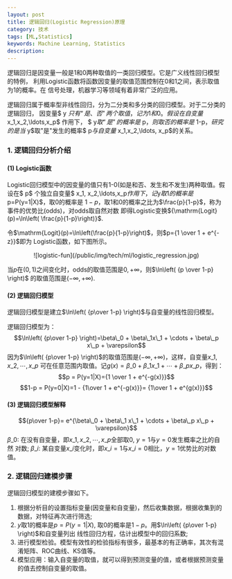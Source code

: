 ```yaml
---
layout: post
title: 逻辑回归(Logistic Regression)原理
category: 技术
tags: [ML,Statistics]
keywords: Machine Learning, Statistics
description: 
---
```




逻辑回归是因变量一般是1和0两种取值的一类回归模型。它是广义线性回归模型的特例，
利用Logistic函数将函数因变量的取值范围控制在0和1之间，表示取值为1的概率。在
信号处理，机器学习等领域有着非常广泛的应用。  

<script type="text/x-mathjax-config">
  MathJax.Hub.Config({tex2jax: {inlineMath: [['$','$'], ['$','$']]}});
</script>
<script type="text/javascript" src="http://cdn.mathjax.org/mathjax/latest/MathJax.js?config=default">
</script>



逻辑回归属于概率型非线性回归，分为二分类和多分类的回归模型。对于二分类的逻辑回归，
因变量$ y $只有“是、否”两个取值，记为1和0。假设在自变量$ x\_1,x\_2,\ldots,x\_p$ 作用下，
$ y$取“是”的概率是$ p$，则取否的概率是$ 1-p$，研究的是当$ y$取"是"发生的概率$ p$与
自变量$ x\_1,x\_2,\ldots, x\_p$的关系。


### 1. 逻辑回归分析介绍  

#### (1) Logistic函数  

Logistic回归模型中的因变量的值只有1-0(如是和否、发生和不发生)两种取值。假设在$ p$
个独立自变量$ x\_1, x\_2,\ldots,x\_p$作用下，记$y$取1的概率是$ p=P(y=1|X)$，取0的概率是
$1-p$，取1和0的概率之比为$\frac{p}{1-p}$，称为事件的优势比(odds)，对odds取自然对数
即得Logistic变换${\mathrm{Logit}(p)=\ln\left( \frac{p}{1-p}\right)}$.  


令$\mathrm{Logit}(p)=\ln\left(\frac{p}{1-p}\right)$，则$p={1 \over 1 + e^{-z}}$即为
Logistic函数，如下图所示。
<center>
![logistic-fun](/public/img/tech/ml/logistic_regression.jpg)
</center>


当$p$在$(0,1)$之间变化时，odds的取值范围是$0,+\infty$，则$\ln\left( {p \over 1-p} \right)$
的取值范围是$(-\infty,+\infty)$. 


#### (2) 逻辑回归模型
逻辑回归模型是建立$\ln\left( {p\over 1-p} \right)$与自变量的线性回归模型。

逻辑回归模型为：
$$\ln\left( {p\over 1-p} \right)=\beta\_0 + \beta\_1x\_1 + \cdots + \beta\_p x\_p + \varepsilon$$
因为$\ln\left( {p\over 1-p} \right)$的取值范围是$(-\infty,+\infty)$，这样，自变量$x\_1,x\_2,\cdots,x\_p$
可在任意范围内取值。记$g(x)=\beta\_0 + \beta\_1 x\_1 + \cdots + \beta\_p x\_p$，得到：
$$p = P(y=1|X)={1 \over 1 + e^{-g(x)}}$$
$$1-p = P(y=0|X)=1 - {1\over 1 + e^{-g(x)}}= {1\over 1 + e^{g(x)}}$$


#### (3) 逻辑回归模型解释
$${p\over 1-p}= e^{\beta\_0 + \beta\_1 x\_1 + \cdots + \beta\_p x\_p + \varepsilon}$$
$\beta\_0$: 在没有自变量，即$x\_1,x\_2,\cdots,x\_p$全部取0, $y=1$与$y=0$发生概率之比的自然
对数; $\beta\_i$: 某自变量$x\_i$变化时，即$x\_i=1$与$x\_i=0$相比，$y=1$优势比的对数值。



### 2. 逻辑回归建模步骤

逻辑回归模型的建模步骤如下。  


1. 根据分析目的设置指标变量(因变量和自变量)，然后收集数据，根据收集到的数据，对特征再次进行筛选;
2. $y$取1的概率是$p=P(y=1|X)$, 取0的概率是$1-p$。用$\ln\left( {p\over 1-p} \right)$和自变量列出
   线性回归方程，估计出模型中的回归系数;
3. 进行模型检验。模型有效性的检验指标有很多，最基本的有正确率，其次有混淆矩阵、ROC曲线、KS值等。
4. 模型应用：输入自变量的取值，就可以得到预测变量的值，或者根据预测变量的值去控制自变量的取值。

